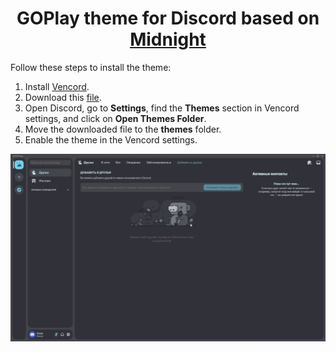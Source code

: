<div align="center">

# GOPlay theme for Discord based on [Midnight](https://github.com/refact0r/midnight-discord)

</div>

Follow these steps to install the theme:

1. Install [Vencord](https://vencord.dev/).
2. Download this [file](https://github.com/VolRen-ShYK/GOPlay-discord/blob/Main/GOPlay.theme.css).
3. Open Discord, go to **Settings**, find the **Themes** section in Vencord settings, and click on **Open Themes Folder**.
4. Move the downloaded file to the **themes** folder.
5. Enable the theme in the Vencord settings.

![](https://github.com/VolRen-ShYK/GOPlay-discord/blob/Main/Desktop.png)
